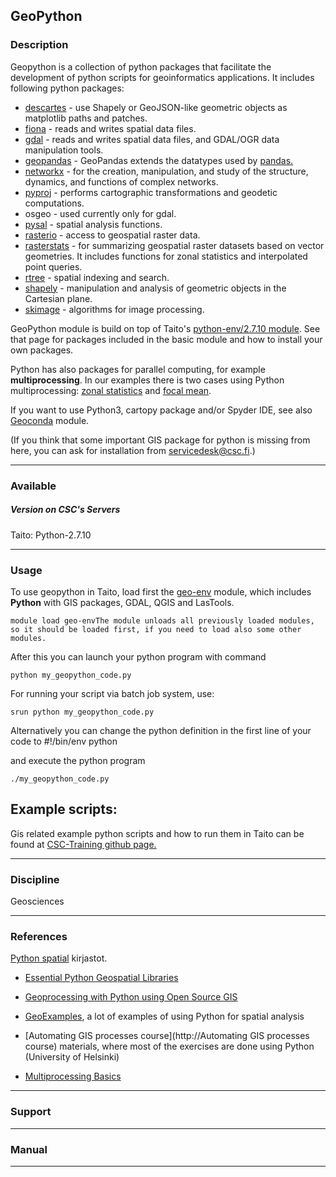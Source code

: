 ## GeoPython

### Description

Geopython is a collection of python packages that facilitate the development of python scripts for geoinformatics applications. It includes following python packages:

*   [descartes](https://pypi.python.org/pypi/descartes) - use Shapely or GeoJSON-like geometric objects as matplotlib paths and patches.
*   [fiona](https://pypi.python.org/pypi/Fiona) - reads and writes spatial data files.
*   [gdal](https://pypi.python.org/pypi/GDAL) \- reads and writes spatial data files, and GDAL/OGR data manipulation tools.
*   [geopandas](http://geopandas.org/) - GeoPandas extends the datatypes used by [pandas.](http://pandas.pydata.org)
*   [networkx](https://networkx.github.io/) \- for the creation, manipulation, and study of the structure, dynamics, and functions of complex networks.
*   [pyproj](https://pypi.python.org/pypi/pyproj?) - performs cartographic transformations and geodetic computations.
*   osgeo - used currently only for gdal.
*   [pysal](http://pysal.readthedocs.io/en/latest/) \- spatial analysis functions.
*   [rasterio](https://mapbox.github.io/rasterio/) - access to geospatial raster data.
*   [rasterstats](http://pythonhosted.org/rasterstats/) - for summarizing geospatial raster datasets based on vector geometries. It includes functions for zonal statistics and interpolated point queries.
*   [rtree](http://toblerity.org/rtree/) - spatial indexing and search.
*   [shapely](https://pypi.python.org/pypi/Shapely) - manipulation and analysis of geometric objects in the Cartesian plane.
*   [skimage](http://scikit-image.org/) \- algorithms for image processing.

GeoPython module is build on top of Taito's [python-env/2.7.10 module](https://research.csc.fi/-/python). See that page for packages included in the basic module and how to install your own packages.

Python has also packages for parallel computing, for example **multiprocessing**. In our examples there is two cases using Python multiprocessing: [zonal statistics](https://github.com/csc-training/geocomputing/tree/master/python/zonal_stats) and [focal mean](https://github.com/csc-training/geocomputing/tree/master/python/focal_mean).

If you want to use Python3, cartopy package and/or Spyder IDE, see also [Geoconda](https://research.csc.fi/-/geoconda) module.

(If you think that some important GIS package for python is missing from here, you can ask for installation from servicedesk@csc.fi.)

* * *

### Available

##### Version on CSC's Servers

Taito: Python-2.7.10

* * *

### Usage

To use geopython in Taito, load first the [geo-env](https://research.csc.fi/-/geo-env) module, which includes **Python** with GIS packages, GDAL, QGIS and LasTools.

    module load geo-envThe module unloads all previously loaded modules, so it should be loaded first, if you need to load also some other modules.

After this you can launch your python program with command

    python my_geopython_code.py

For running your script via batch job system, use:

    srun python my_geopython_code.py

Alternatively you can change the python definition in the first line of your code to     #!/bin/env python

and execute the python program

    ./my_geopython_code.py

## Example scripts:

Gis related example python scripts and how to run them in Taito can be found at [CSC-Training github page.](https://github.com/csc-training/geocomputing/tree/master/python)

* * *

### Discipline

Geosciences  

* * *

### References

[Python spatial](https://github.com/SpatialPython/spatial_python/blob/master/packages.md) kirjastot.

*   [Essential Python Geospatial Libraries](http://spatialdemography.org/essential-python-geospatial-libraries/)
*   [Geoprocessing with Python using Open Source GIS](http://www.gis.usu.edu/%7Echrisg/python/2009/)
*   [GeoExamples](http://geoexamples.blogspot.fi/), a lot of examples of using Python for spatial analysis
*   [Automating GIS processes course](http://Automating GIS processes course) materials, where most of the exercises are done using Python (University of Helsinki)

*   [Multiprocessing Basics](https://pymotw.com/2/multiprocessing/basics.html)

* * *

### Support

* * *

### Manual

* * *